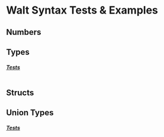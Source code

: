 # Walt Syntax Tests & Examples

## Numbers


## Types

#### [_Tests_](./types-test.walt)

```js
```

## Structs

## Union Types

#### [_Tests_](./union-types-test.walt)

```js
```
